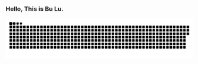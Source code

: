 ### Hello, This is Bu Lu.

![](https://github.com/LuBu0505/LuBu0505/blob/output/github-contribution-grid-snake-dark.svg)


<!--
**LuBu0505/LuBu0505** is a ✨ _special_ ✨ repository because its `README.md` (this file) appears on your GitHub profile.

Here are some ideas to get you started:

- 🔭 I’m currently working on ...
- 🌱 I’m currently learning ...
- 👯 I’m looking to collaborate on ...
- 🤔 I’m looking for help with ...
- 💬 Ask me about ...
- 📫 How to reach me: ...
- 😄 Pronouns: ...
- ⚡ Fun fact: ...
-->
